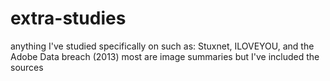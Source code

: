 # extra-studies
anything I've studied specifically on such as: Stuxnet, ILOVEYOU, and the Adobe Data breach (2013)
most are image summaries but I've included the sources
